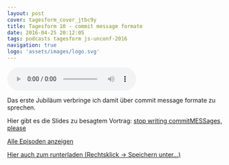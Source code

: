 ```yaml
---
layout: post
cover: tagesform_cover_jtbc9y
title: Tagesform 10 - commit message formate
date: 2016-04-25 20:12:05
tags: podcasts tagesform js-unconf-2016
navigation: true
logo: 'assets/images/logo.svg'
---
```


<audio controls>
  <source src="https://s3.eu-central-1.amazonaws.com/tagesform/tagesform_10.mp3" type="audio/mpeg">
</audio><br>

Das erste Jubiläum verbringe ich damit über commit message formate zu sprechen.

<!-- more -->

Hier gibt es die Slides zu besagtem Vortrag: [stop writing commitMESSages, please](https://docs.google.com/a/jimdo.com/presentation/d/1EXXRzbT17rbD7CFXugPZgvgMhsoVE1XXSA7UxBl3iXw/edit?usp=sharing)

<a href="{{ site.baseurl }}tag/tagesform/">Alle Episoden anzeigen</a>

[Hier auch zum runterladen (Rechtsklick -> Speichern unter...)](https://s3.eu-central-1.amazonaws.com/tagesform/tagesform_10.mp3)

